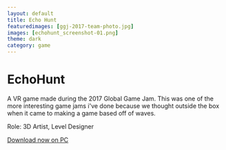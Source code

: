 ```yaml
---
layout: default
title: Echo Hunt
featuredimages: [ggj-2017-team-photo.jpg]
images: [echohunt_screenshot-01.png]
theme: dark
category: game
---
```


# EchoHunt

A VR game made during the 2017 Global Game Jam. This was one of the more interesting game jams i've done because we thought outside the box when it came to making a game based off of waves. 

Role: 3D Artist, Level Designer

[Download now on PC](http://globalgamejam.org/2017/games/echohunt)
